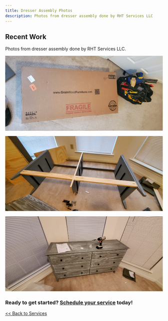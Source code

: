 ```yaml
---
title: Dresser Assembly Photos
description: Photos from dresser assembly done by RHT Services LLC
---
```


## Recent Work

Photos from dresser assembly done by RHT Services LLC.

![Dresser in the shipping box](/images/dresser_20200823/20200823_180708T.jpg)

![Dresser during assembly](/images/dresser_20200823/20200823_184400T.jpg)

![Completed assembly of dresser](/images/dresser_20200823/20200823_194032T.jpg)

<h3>Ready to get started? <a href="/request">Schedule your service</a> today!</h3>


[<< Back to Services](/services)

